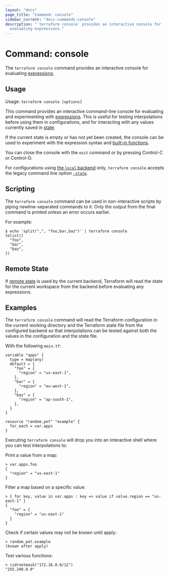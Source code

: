 ```yaml
---
layout: "docs"
page_title: "Command: console"
sidebar_current: "docs-commands-console"
description: "`terraform console` provides an interactive console for
  evaluating expressions."
---
```


# Command: console

The `terraform console` command provides an interactive console for
evaluating [expressions](/docs/language/expressions/index.html).

## Usage

Usage: `terraform console [options]`

This command provides an interactive command-line console for evaluating and
experimenting with [expressions](/docs/language/expressions/index.html).
This is useful for testing interpolations before using them in configurations,
and for interacting with any values currently saved in
[state](/docs/language/state/index.html).

If the current state is empty or has not yet been created, the console can be
used to experiment with the expression syntax and
[built-in functions](/docs/language/functions/index.html).

You can close the console with the `exit` command or by pressing Control-C
or Control-D.

For configurations using
[the `local` backend](/docs/language/settings/backends/local.html) only,
`terraform console` accepts the legacy command line option
[`-state`](/docs/language/settings/backends/local.html#command-line-arguments).

## Scripting

The `terraform console` command can be used in non-interactive scripts
by piping newline-separated commands to it. Only the output from the
final command is printed unless an error occurs earlier.

For example:

```shell
$ echo 'split(",", "foo,bar,baz")' | terraform console
tolist([
  "foo",
  "bar",
  "baz",
])
```

## Remote State

If [remote state](/docs/language/state/remote.html) is used by the current backend,
Terraform will read the state for the current workspace from the backend
before evaluating any expressions.

## Examples

The `terraform console` command will read the Terraform configuration in the
current working directory and the Terraform state file from the configured
backend so that interpolations can be tested against both the values in the
configuration and the state file.

With the following `main.tf`:

```hcl
variable "apps" {
  type = map(any)
  default = {
    "foo" = {
      "region" = "us-east-1",
    },
    "bar" = {
      "region" = "eu-west-1",
    },
    "baz" = {
      "region" = "ap-south-1",
    },
  }
}

resource "random_pet" "example" {
  for_each = var.apps
}
```

Executing `terraform console` will drop you into an interactive shell where you
can test interpolations to:

Print a value from a map:

```
> var.apps.foo
{
  "region" = "us-east-1"
}
```

Filter a map based on a specific value:

```
> { for key, value in var.apps : key => value if value.region == "us-east-1" }
{
  "foo" = {
    "region" = "us-east-1"
  }
}
```

Check if certain values may not be known until apply:

```
> random_pet.example
(known after apply)
```

Test various functions:

```
> cidrnetmask("172.16.0.0/12")
"255.240.0.0"
```

